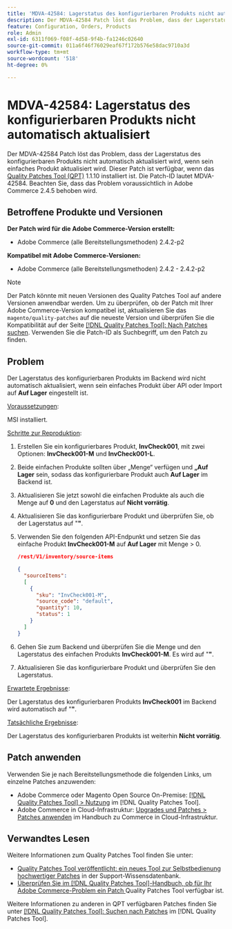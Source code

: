 ```yaml
---
title: 'MDVA-42584: Lagerstatus des konfigurierbaren Produkts nicht automatisch aktualisiert'
description: Der MDVA-42584 Patch löst das Problem, dass der Lagerstatus des konfigurierbaren Produkts nicht automatisch aktualisiert wird, wenn sein einfaches Produkt aktualisiert wird. Dieser Patch ist verfügbar, wenn das [Quality Patches Tool (QPT)](https://experienceleague.adobe.com/en/docs/commerce-operations/tools/quality-patches-tool/quality-patches-tool-to-self-serve-quality-patches) 1.1.10 installiert ist. Die Patch-ID lautet MDVA-42584. Beachten Sie, dass das Problem voraussichtlich in Adobe Commerce 2.4.5 behoben wird.
feature: Configuration, Orders, Products
role: Admin
exl-id: 6311f069-f08f-4d58-9f4b-fa1246c02640
source-git-commit: 011a6f46f76029eaf67f172b576e58dac9710a3d
workflow-type: tm+mt
source-wordcount: '518'
ht-degree: 0%

---
```


# MDVA-42584: Lagerstatus des konfigurierbaren Produkts nicht automatisch aktualisiert

Der MDVA-42584 Patch löst das Problem, dass der Lagerstatus des konfigurierbaren Produkts nicht automatisch aktualisiert wird, wenn sein einfaches Produkt aktualisiert wird. Dieser Patch ist verfügbar, wenn das [Quality Patches Tool (QPT)](https://experienceleague.adobe.com/en/docs/commerce-operations/tools/quality-patches-tool/quality-patches-tool-to-self-serve-quality-patches) 1.1.10 installiert ist. Die Patch-ID lautet MDVA-42584. Beachten Sie, dass das Problem voraussichtlich in Adobe Commerce 2.4.5 behoben wird.

## Betroffene Produkte und Versionen

**Der Patch wird für die Adobe Commerce-Version erstellt:**

* Adobe Commerce (alle Bereitstellungsmethoden) 2.4.2-p2

**Kompatibel mit Adobe Commerce-Versionen:**

* Adobe Commerce (alle Bereitstellungsmethoden) 2.4.2 - 2.4.2-p2

>[!NOTE]
>
>Der Patch könnte mit neuen Versionen des Quality Patches Tool auf andere Versionen anwendbar werden. Um zu überprüfen, ob der Patch mit Ihrer Adobe Commerce-Version kompatibel ist, aktualisieren Sie das `magento/quality-patches` auf die neueste Version und überprüfen Sie die Kompatibilität auf der Seite [[!DNL Quality Patches Tool]: Nach Patches suchen](https://experienceleague.adobe.com/en/docs/commerce-operations/tools/quality-patches-tool/quality-patches-tool-to-self-serve-quality-patches). Verwenden Sie die Patch-ID als Suchbegriff, um den Patch zu finden.

## Problem

Der Lagerstatus des konfigurierbaren Produkts im Backend wird nicht automatisch aktualisiert, wenn sein einfaches Produkt über API oder Import auf **Auf Lager** eingestellt ist.

<u>Voraussetzungen</u>:

MSI installiert.

<u>Schritte zur Reproduktion</u>:

1. Erstellen Sie ein konfigurierbares Produkt, **InvCheck001**, mit zwei Optionen: **InvCheck001-M** und **InvCheck001-L**.
1. Beide einfachen Produkte sollten über „Menge“ verfügen und **„Auf Lager** sein, sodass das konfigurierbare Produkt auch **Auf Lager** im Backend ist.
1. Aktualisieren Sie jetzt sowohl die einfachen Produkte als auch die Menge auf **0** und den Lagerstatus auf **Nicht vorrätig**.
1. Aktualisieren Sie das konfigurierbare Produkt und überprüfen Sie, ob der Lagerstatus auf &quot;**&quot;**.
1. Verwenden Sie den folgenden API-Endpunkt und setzen Sie das einfache Produkt **InvCheck001-M** auf **Auf Lager** mit Menge > 0.

   ```JSON
   /rest/V1/inventory/source-items
   
   {
     "sourceItems":
     [
       {
         "sku": "InvCheck001-M",
         "source_code": "default",
         "quantity": 10,
         "status": 1
       }
     ]
   }
   ```

1. Gehen Sie zum Backend und überprüfen Sie die Menge und den Lagerstatus des einfachen Produkts **InvCheck001-M**. Es wird auf &quot;**&quot;**.
1. Aktualisieren Sie das konfigurierbare Produkt und überprüfen Sie den Lagerstatus.

<u>Erwartete Ergebnisse</u>:

Der Lagerstatus des konfigurierbaren Produkts **InvCheck001** im Backend wird automatisch auf &quot;**&quot;**.

<u>Tatsächliche Ergebnisse</u>:

Der Lagerstatus des konfigurierbaren Produkts ist weiterhin **Nicht vorrätig**.

## Patch anwenden

Verwenden Sie je nach Bereitstellungsmethode die folgenden Links, um einzelne Patches anzuwenden:

* Adobe Commerce oder Magento Open Source On-Premise: [[!DNL Quality Patches Tool] > Nutzung](/help/tools/quality-patches-tool/usage.md) im [!DNL Quality Patches Tool].
* Adobe Commerce in Cloud-Infrastruktur: [Upgrades und Patches > Patches anwenden](https://experienceleague.adobe.com/docs/commerce-cloud-service/user-guide/develop/upgrade/apply-patches.html) im Handbuch zu Commerce in Cloud-Infrastruktur.

## Verwandtes Lesen

Weitere Informationen zum Quality Patches Tool finden Sie unter:

* [Quality Patches Tool veröffentlicht: ein neues Tool zur Selbstbedienung hochwertiger Patches](https://experienceleague.adobe.com/en/docs/commerce-operations/tools/quality-patches-tool/quality-patches-tool-to-self-serve-quality-patches) in der Support-Wissensdatenbank.
* [Überprüfen Sie im [!DNL Quality Patches Tool]-Handbuch, ob für Ihr Adobe Commerce-Problem ein Patch ](/help/tools/quality-patches-tool/patches-available-in-qpt/check-patch-for-magento-issue-with-magento-quality-patches.md) Quality Patches Tool verfügbar ist.

Weitere Informationen zu anderen in QPT verfügbaren Patches finden Sie unter [[!DNL Quality Patches Tool]: Suchen nach Patches](https://experienceleague.adobe.com/tools/commerce-quality-patches/index.html) im [!DNL Quality Patches Tool].

